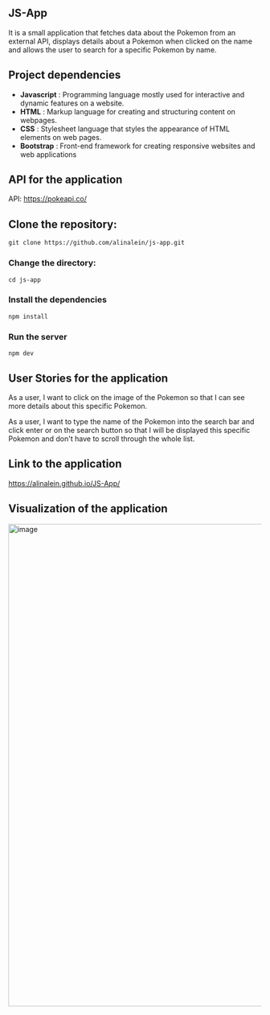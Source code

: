 ## JS-App
It is a small application that fetches data about the Pokemon from an external API, displays details about a Pokemon when clicked on the name and allows the user to search for a specific Pokemon by name.

## Project dependencies
- **Javascript** : Programming language mostly used for interactive and dynamic features on a website.
- **HTML** : Markup language for creating and structuring content on webpages.
- **CSS** : Stylesheet language that styles the appearance of HTML  elements on web pages.
- **Bootstrap** : Front-end framework for creating responsive websites and web applications

## API for the application
API: https://pokeapi.co/

## Clone the repository:
```
git clone https://github.com/alinalein/js-app.git
```
### Change the directory:
```
cd js-app
```
### Install the dependencies
```
npm install
```
### Run the server
```
npm dev
```

## User Stories for the application
As a user, I want to click on the image of the Pokemon so that I can see more details about this specific Pokemon.

As a user, I want to type the name of the Pokemon into the search bar and click enter or on the search button so that I will be displayed this specific Pokemon and don't have to scroll through the whole list.

## Link to the application
https://alinalein.github.io/JS-App/

## Visualization of the application
<img width="959" alt="image" src="https://github.com/alinalein/JS-App/assets/111589183/e2a13495-4bc3-4122-b012-c30390d5b610">



